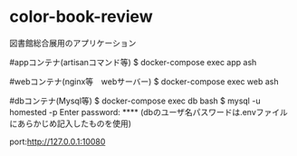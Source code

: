 # color-book-review
図書館総合展用のアプリケーション

#appコンテナ(artisanコマンド等)
$ docker-compose exec app ash

#webコンテナ(nginx等　webサーバー)
$ docker-compose exec web ash

#dbコンテナ(Mysql等)
$ docker-compose exec db bash
$ mysql -u homested -p
Enter password: **** 
(dbのユーザ名パスワードは.envファイルにあらかじめ記入したものを使用)

port:http://127.0.0.1:10080
